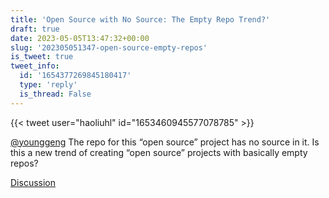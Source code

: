 ```yaml
---
title: 'Open Source with No Source: The Empty Repo Trend?'
draft: true
date: 2023-05-05T13:47:32+00:00
slug: '202305051347-open-source-empty-repos'
is_tweet: true
tweet_info:
  id: '1654377269845180417'
  type: 'reply'
  is_thread: False
---
```




{{< tweet user="haoliuhl" id="1653460945577078785" >}}

[@younggeng](https://x.com/younggeng) The repo for this “open source” project has no source in it. Is this a new trend of creating “open source” projects with basically empty repos?

[Discussion](https://x.com/sytelus/status/1654377269845180417)
